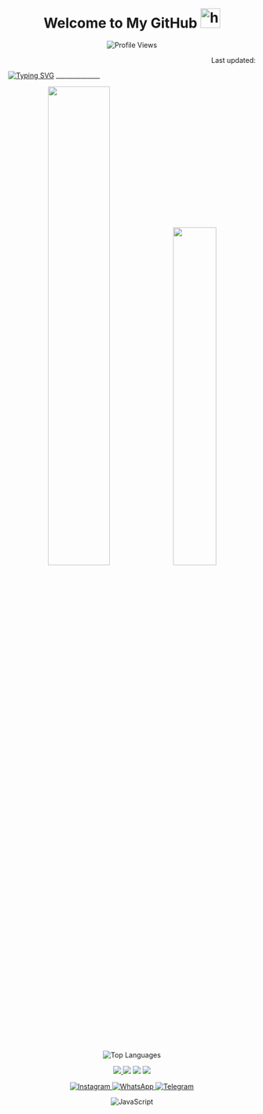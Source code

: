 <h1 align="center">Welcome to My GitHub <img src="https://user-images.githubusercontent.com/1303154/88677602-1635ba80-d120-11ea-84d8-d263ba5fc3c0.gif" width="40px" alt="hi"><br></h1>
<p align="center">
  <img src="https://gpvc.arturio.dev/hansalrl" alt="Profile Views">
</p>
<p align="right">Last updated: <b><!--TIMESTAMP--></b></p>

[![Typing SVG](https://readme-typing-svg.herokuapp.com?size=30&font=Satisfy&color=4c566a&center=true&vCenter=true&lines=Yohanes+Sabattian+Adeleony.;22+Tahun;Kota+Semarang+Jawa+Tengah)](https://git.io/typing-svg) ______________

<p align="center">
  <img width="50%" src="https://github-readme-stats.vercel.app/api?username=Hansalrl&theme=tokyonight&show_icons=true" />
  <img width="42%" src="https://github-readme-streak-stats.herokuapp.com?user=Hansalrl&theme=tokyonight&hide_border=false&properties=background&border=%239611C5FF" />
</p>

<p align="center">
  <img src="https://github-readme-stats.vercel.app/api/top-langs/?username=Hansalrl&theme=tokyonight&layout=compact&langs_count=6" alt="Top Languages">
</p>

<p align="center">
  <a href="https://github.com/Hansalrl">
    <img src="https://img.shields.io/badge/Author-Hansalrl-red.svg?style=for-the-badge&logo=github" />
  </a>
  <img src="https://img.shields.io/badge/Node.js-43853D?style=for-the-badge&logo=node.js&logoColor=white" />
  <img src="https://img.shields.io/badge/TypeScript-007ACC?style=for-the-badge&logo=typescript&logoColor=white" />
  <img src="https://img.shields.io/badge/HTML5-E34F26?style=for-the-badge&logo=html5&logoColor=white" />
</p>


<p align="center">
  <a href="https://ig.me/creazyuwetea">
    <img src="https://img.shields.io/badge/Instagram-ff63f0?style=for-the-badge&logo=instagram&logoColor=white" alt="Instagram">
  </a>
  <a href="https://wa.me/6289525609596">
    <img src="https://img.shields.io/badge/WhatsApp-25D366?style=for-the-badge&logo=whatsapp&logoColor=white" alt="WhatsApp">
  </a>
  <a href="https://t.me/creazyuwetea">
    <img src="https://img.shields.io/badge/Telegram-009bff?style=for-the-badge&logo=telegram&logoColor=white" alt="Telegram">
  </a>
</p>

<p align="center">
  <img src="https://img.shields.io/badge/-JavaScript-black?style=flat-square&logo=javascript" alt="JavaScript">
</p>
